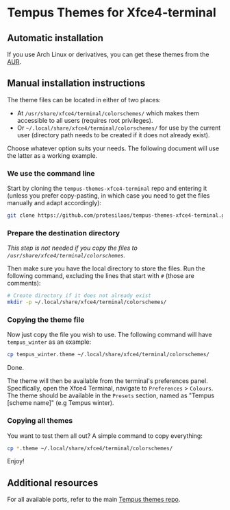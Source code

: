 # Tempus Themes for Xfce4-terminal

## Automatic installation

If you use Arch Linux or derivatives, you can get these themes from the [AUR](https://aur.archlinux.org/packages/tempus-themes-xfce4-terminal/).

## Manual installation instructions

The theme files can be located in either of two places:

- At `/usr/share/xfce4/terminal/colorschemes/` which makes them accessible to all users (requires root privileges).
- Or `~/.local/share/xfce4/terminal/colorschemes/` for use by the current user (directory path needs to be created if it does not already exist).

Choose whatever option suits your needs. The following document will use the latter as a working example.

### We use the command line

Start by cloning the `tempus-themes-xfce4-terminal` repo and entering it (unless you prefer copy-pasting, in which case you need to get the files manually and adapt accordingly):

```sh
git clone https://github.com/protesilaos/tempus-themes-xfce4-terminal.git --depth 1 && cd tempus-themes-xfce4-terminal
```

### Prepare the destination directory

*This step is not needed if you copy the files to `/usr/share/xfce4/terminal/colorschemes`.*

Then make sure you have the local directory to store the files. Run the following command, excluding the lines that start with `#` (those are comments):

```sh
# Create directory if it does not already exist
mkdir -p ~/.local/share/xfce4/terminal/colorschemes/
```

### Copying the theme file

Now just copy the file you wish to use. The following command will have `tempus_winter` as an example:

```sh
cp tempus_winter.theme ~/.local/share/xfce4/terminal/colorschemes/
```

Done.

The theme will then be available from the terminal's preferences panel. Specifically, open the Xfce4 Terminal, navigate to `Preferences` > `Colours`. The theme should be available in the `Presets` section, named as "Tempus [scheme name]" (e.g Tempus winter).

### Copying all themes

You want to test them all out? A simple command to copy everything:

```sh
cp *.theme ~/.local/share/xfce4/terminal/colorschemes/
```

Enjoy!

## Additional resources

For all available ports, refer to the main [Tempus themes repo](https://github.com/protesilaos/tempus-themes).
